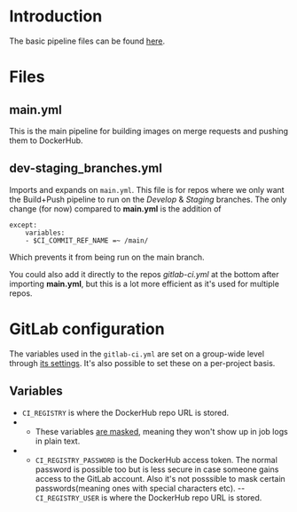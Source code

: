 
# Introduction
The basic pipeline files can be found [here](https://gitlab.com/carelyo/ci_cd-pipeline-files). 

# Files
## main.yml

This is the main pipeline for building images on merge requests and pushing them to DockerHub.

## dev-staging_branches.yml
Imports and expands on `main.yml`.
This file is for repos where we only want the Build+Push pipeline to run on the *Develop* & *Staging* branches. The only change (for now) compared to **main.yml** is the addition of

    except:
		variables:
		- $CI_COMMIT_REF_NAME =~ /main/

Which prevents it from being run on the main branch.

You could also add it directly to the repos *gitlab-ci.yml* at the bottom after importing **main.yml**, but this is a lot more efficient as it's used for multiple repos.

# GitLab configuration
The variables used in the `gitlab-ci.yml` are set on a group-wide level through [its settings](https://gitlab.com/groups/carelyo/-/settings/ci_cd). It's also possible to set these on a per-project basis.

## Variables
 - `CI_REGISTRY` is where the DockerHub repo URL is stored.  
 - - These variables [are masked](https://docs.gitlab.com/ee/ci/variables/index.html#mask-a-cicd-variable), meaning they won't show up in job logs in plain text.
 - - `CI_REGISTRY_PASSWORD` is the DockerHub access token. The normal password is possible too but is less secure in case someone gains access to the GitLab account. Also it's not posssible to mask certain passwords(meaning ones with special characters etc).
 -- `CI_REGISTRY_USER` is where the DockerHub repo URL is stored.
